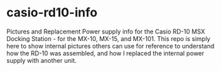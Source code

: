 # casio-rd10-info
Pictures and Replacement Power supply info for the Casio RD-10 MSX Docking Station - for the MX-10, MX-15, and MX-101.  This repo is simply here to show internal pictures others can use for reference to understand how the RD-10 was assembled, and how I replaced the internal power supply with another unit.
